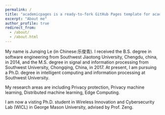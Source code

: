 ```yaml
---
permalink: /
title: "academicpages is a ready-to-fork GitHub Pages template for academic personal websites"
excerpt: "About me"
author_profile: true
redirect_from: 
  - /about/
  - /about.html
---
```

My name is Junqing Le (in Chinese:乐俊青). I received the B.S. degree in software engineering from Southwest Jiaotong University, Chengdu, china, in 2014, and the M.S. degree in signal and information processing from Southwest University, Chongqing, China, in 2017. At present, I am pursuing a Ph.D. degree in intelligent computing and information processing at Southwest University.

My research areas are including Privacy protection, Privacy machine learning, Distributed machine learning, Edge Computing. 

I am now a visting Ph.D. student in Wireless Innovation and Cybersecurity Lab (WICL) in George Mason University, advised by Prof. Zeng.


